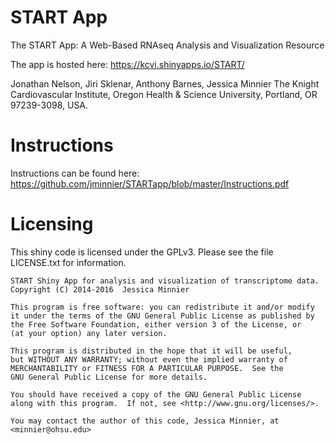# START App 

The START App: 
A Web-Based RNAseq Analysis 
and Visualization Resource

The app is hosted here:
<https://kcvi.shinyapps.io/START/>

Jonathan Nelson, Jiri Sklenar, Anthony Barnes, Jessica Minnier
The Knight Cardiovascular Institute, Oregon Health & Science University, Portland, OR 97239-3098, USA.

# Instructions

Instructions can be found here: <https://github.com/jminnier/STARTapp/blob/master/Instructions.pdf> 


# Licensing

This shiny code is licensed under the GPLv3. Please see the file LICENSE.txt for
information.

    START Shiny App for analysis and visualization of transcriptome data.
    Copyright (C) 2014-2016  Jessica Minnier

    This program is free software: you can redistribute it and/or modify
    it under the terms of the GNU General Public License as published by
    the Free Software Foundation, either version 3 of the License, or
    (at your option) any later version.

    This program is distributed in the hope that it will be useful,
    but WITHOUT ANY WARRANTY; without even the implied warranty of
    MERCHANTABILITY or FITNESS FOR A PARTICULAR PURPOSE.  See the
    GNU General Public License for more details.

    You should have received a copy of the GNU General Public License
    along with this program.  If not, see <http://www.gnu.org/licenses/>.

    You may contact the author of this code, Jessica Minnier, at <minnier@ohsu.edu>
